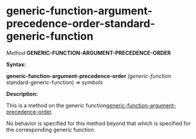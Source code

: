 generic-function-argument-precedence-order-standard-generic-function
====================================================================

*Method* **GENERIC-FUNCTION-ARGUMENT-PRECEDENCE-ORDER**

**Syntax:**

**generic-function-argument-precedence-order** *(generic-function* standard-generic-function) => *symbols*

**Description:**

This is a method on the generic function[generic-function-argument-precedence-order](/meta-object-protocol/generic-function-argument-precedence-order).

No behavior is specified for this method beyond that which is specified for the corresponding generic function.
